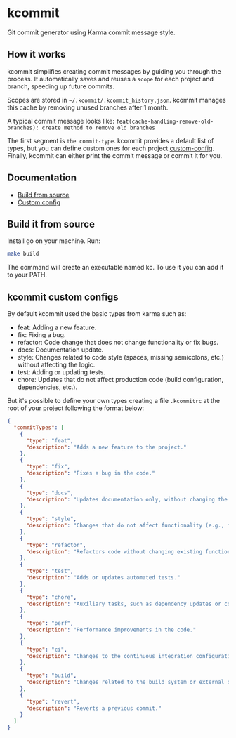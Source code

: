 # kcommit
Git commit generator using Karma commit message style.

## How it works
kcommit simplifies creating commit messages by guiding you through the process. It automatically saves and reuses a `scope` for each project and branch, speeding up future commits.

Scopes are stored in `~/.kcommit/.kcommit_history.json`. kcommit manages this cache by removing unused branches after 1 month.

A typical commit message looks like:
`feat(cache-handling-remove-old-branches): create method to remove old branches`

The first segment is `the commit-type`. kcommit provides a default list of types, but you can define custom ones for each project [custom-config](#kcommit-custom-configs).
Finally, kcommit can either print the commit message or commit it for you.

## Documentation

* [Build from source](#build-it-from-source)
* [Custom config](#kcommit-custom-configs)

## Build it from source

Install go on your machine.
Run:
```sh
make build
```
The command will create an executable named kc.
To use it you can add it to your PATH.


## kcommit custom configs
By default kcommit used the basic types from karma such as:

- feat: Adding a new feature.
- fix: Fixing a bug.
- refactor: Code change that does not change functionality or fix bugs.
- docs: Documentation update.
- style: Changes related to code style (spaces, missing semicolons, etc.) without affecting the logic.
- test: Adding or updating tests.
- chore: Updates that do not affect production code (build configuration, dependencies, etc.).

But it's possible to define your own types creating a file `.kcommitrc` at the root of your project following the format below:

```json
{
  "commitTypes": [
    {
      "type": "feat",
      "description": "Adds a new feature to the project."
    },
    {
      "type": "fix",
      "description": "Fixes a bug in the code."
    },
    {
      "type": "docs",
      "description": "Updates documentation only, without changing the code."
    },
    {
      "type": "style",
      "description": "Changes that do not affect functionality (e.g., formatting, whitespace)."
    },
    {
      "type": "refactor",
      "description": "Refactors code without changing existing functionality."
    },
    {
      "type": "test",
      "description": "Adds or updates automated tests."
    },
    {
      "type": "chore",
      "description": "Auxiliary tasks, such as dependency updates or configuration changes."
    },
    {
      "type": "perf",
      "description": "Performance improvements in the code."
    },
    {
      "type": "ci",
      "description": "Changes to the continuous integration configuration."
    },
    {
      "type": "build",
      "description": "Changes related to the build system or external dependencies."
    },
    {
      "type": "revert",
      "description": "Reverts a previous commit."
    }
  ]
}
```